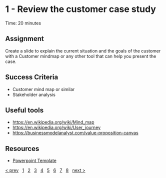 # 1 - Review the customer case study

Time: 20 minutes

## Assignment

Create a slide to explain the current situation and the goals of the customer with a Customer mindmap or any other tool that can help you present the case.

## Success Criteria

* Customer mind map or similar
* Stakeholder analysis

## Useful tools

* https://en.wikipedia.org/wiki/Mind_map
* https://en.wikipedia.org/wiki/User_journey
* https://businessmodelanalyst.com/value-proposition-canvas

## Resources

* [Powerpoint Template](../WAF_Workshop_Attendee.pptx)

[&lt; prev][prev] &nbsp; [1][1] &nbsp; [2][2] &nbsp; [3][3] &nbsp; [4][4] &nbsp; [5][5] &nbsp; [6][6] &nbsp; [7][7] &nbsp; [8][8] &nbsp; [next &gt;][next]

[prev]: ../README.md
[next]: 02.PlanCollection.md

[1]: 01.CustomerCase.md
[2]: 02.PlanCollection.md
[3]: 03.CostOptimization.md
[4]: 04.Security.md
[5]: 05.Reliability.md
[6]: 06.Performance.md
[7]: 07.Operations.md
[8]: 08.CreatePlan.md

